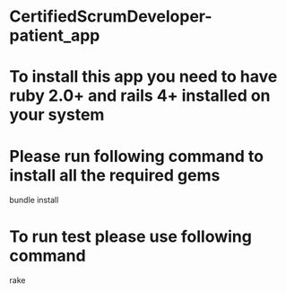 # CertifiedScrumDeveloper-patient_app
# To install this app you need to have ruby 2.0+ and rails 4+ installed on your system
# Please run following command to install all the required gems
bundle install
# To run test please use following command
rake